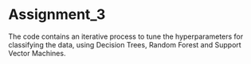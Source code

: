 # Assignment_3

The code contains an iterative process to tune the hyperparameters for classifying the data, using Decision Trees, Random Forest and Support Vector Machines.
